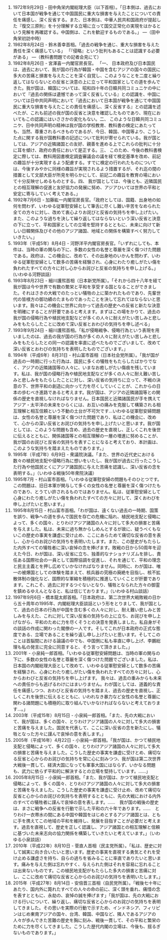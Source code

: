 1. 1972年9月29日 - 田中角栄内閣総理大臣（以下首相）。「日本側は、過去において日本国が戦争を通じて中国国民に重大な損害を与えたことについての責任を痛感し、深く反省する。また、日本側は、中華人民共和国政府が提起した『復交三原則』を十分理解する立場に立って国交正常化の実現をはかるという見解を再確認する。中国側は、これを歓迎するものである。」 ―（田中角栄初訪中時）
2. 1982年8月24日 - 鈴木善幸首相。「過去の戦争を通じ、重大な損害を与えた責任を深く痛感している」 「『侵略』という批判もあることは認識する必要がある」 ―（教科書問題での記者会見にて）
3. 1982年8月26日 - 宮澤喜一内閣官房長官。 「一、 日本政府及び日本国民は、過去において、我が国の行為が韓国・中国を含むアジアの国々の国民に多大の苦痛と損害を与えたことを深く自覚し、このようなことを二度と繰り返してはならないとの反省と決意の上に立って平和国家としての道を歩んできた。我が国は、韓国については、昭和四十年の日韓共同コミュニケの中において『過去の関係は遺憾であって深く反省している』との認識を、中国については日中共同声明において『過去において日本国が戦争を通じて中国国民に重大な損害を与えたことの責任を痛感し、深く反省する』との認識を述べたが、これも前述の我が国の反省と決意を確認したものであり、現在においてもこの認識にはいささかの変化もない。二、 このような日韓共同コミュニケ、日中共同声明の精神は我が国の学校教育、教科書の検定にあたっても、当然、尊重されるべきものであるが、今日、韓国、中国等より、こうした点に関する我が国教科書の記述について批判が寄せられている。我が国としては、アジアの近隣諸国との友好、親善を進める上でこれらの批判に十分に耳を傾け、政府の責任において是正する。三、 このため、今後の教科書検定に際しては、教科用図書検定調査審議会の議を経て検定基準を改め、前記の趣旨が十分実現するよう配慮する。すでに検定の行われたものについては、今後すみやかに同様の趣旨が実現されるよう措置するが、それ迄の間の措置として文部大臣が所見を明らかにして、前記二の趣旨を教育の場において十分反映せしめるものとする。四、 我が国としては、今後とも、近隣国民との相互理解の促進と友好協力の発展に努め、アジアひいては世界の平和と安定に寄与していく考えである。」
4. 1992年7月6日 - 加藤紘一内閣官房長官。「政府としては、国籍、出身地の如何を問わず、いわゆる従軍慰安婦として筆舌に尽くし難い辛苦をなめられた全ての方々に対し、改めて衷心よりお詫びと反省の気持ちを申し上げたい。また、このような過ちを決して繰り返してはならないという深い反省と決意の下に立って、平和国家としての立場を堅持するとともに、未来に向けて新しい日韓関係及びその他のアジア諸国、地域との関係を構築すべく努力していきたい。」
5. 1993年（平成5年）8月4日 - 河野洋平内閣官房長官。「いずれにしても、本件は、当時の軍の関与の下に、多数の女性の名誉と尊厳を深く傷つけた問題である。政府は、この機会に、改めて、その出身地のいかんを問わず、いわゆる従軍慰安婦として数多の苦痛を経験され、心身にわたり癒しがたい傷を負われたすべての方々に対し心からお詫びと反省の気持ちを申し上げる。」(いわゆる河野談話）
6. 1993年8月23日 - 細川護煕首相（日本新党所属）。「それから四十八年を経て我が国は今や世界で有数の繁栄と平和を享受する国となることができました。それはさきの大戦でのたっとい犠牲の上に築かれたものであり、先輩世代の皆様方の御功績のたまものであったことを決して忘れてはならないと思います。我々はこの機会に世界に向かって過去の歴史への反省と新たな決意を明確にすることが肝要であると考えます。まずはこの場をかりて、過去の我が国の侵略行為や植民地支配などが多くの人々に耐えがたい苦しみと悲しみをもたらしたことに改めて深い反省とおわびの気持ちを申し述べる」
7. 1993年9月24日 - 細川護煕首相。「私が侵略戦争、侵略行為という表現を用いましたのは、過去の我が国の行為が多くの人々に耐えがたい苦しみと悲しみをもたらしたとの同一の認識を率直に述べたものでございまして、改めて深い反省とおわびの気持ちを表明したものでございます。」
8. 1994年（平成6年）8月31日 - 村山富市首相（日本社会党所属）。「我が国が過去の一時期に行った行為は、国民に多くの犠牲をもたらしたばかりでなく、アジアの近隣諸国等の人々に、いまなお癒しがたい傷痕を残しています。私は、我が国の侵略行為や植民地支配などが多くの人々に耐え難い苦しみと悲しみをもたらしたことに対し、深い反省の気持ちに立って、不戦の決意の下、世界平和の創造に向かって力を尽くしていくことが、これからの日本の歩むべき進路であると考えます。我が国は、アジアの近隣諸国等との関係の歴史を直視しなければなりません。日本国民と近隣諸国民が手を携えてアジア・太平洋の未来をひらくには、お互いの痛みを克服して構築される相互理解と相互信頼という不動の土台が不可欠です…いわゆる従軍慰安婦問題は、女性の名誉と尊厳を深く傷つけた問題であり、私はこの機会に、改めて、心からの深い反省とお詫びの気持ちを申し上げたいと思います。我が国としては、このような問題も含め、過去の歴史を直視し、正しくこれを後世に伝えるとともに、関係諸国等との相互理解の一層の増進に努めることが、我が国のお詫びと反省の気持ちを表すことになると考えており、本計画は、このような気持ちを踏まえたものであります。」
9. 1995年（平成7年）6月9日 - 衆議院決議。「また、世界の近代史における数々の植民地支配や侵略行為に想いをいたし、我が国が過去に行ったこうした行為や他国民とくにアジア諸国民に与えた苦痛を認識し、深い反省の念を表明する。」（いわゆる戦後50年衆院決議）
10. 1995年7月 - 村山富市首相。「いわゆる従軍慰安婦の問題もそのひとつです。この問題は、旧日本軍が関与して多くの女性の名誉と尊厳を深く傷つけたものであり、とうてい許されるものではありません。私は、従軍慰安婦として心身にわたり癒しがたい傷を負われたすべての方々に対して、深くおわびを申し上げたいと思います。」
11. 1995年8月15日 - 村山富市首相。「わが国は、遠くない過去の一時期、国策を誤り、戦争への道を歩んで国民を存亡の危機に陥れ、植民地支配と侵略によって、多くの国々、とりわけアジア諸国の人々に対して多大の損害と苦痛を与えました。私は、未来に過ち無からしめんとするが故に、疑うべくもないこの歴史の事実を謙虚に受け止め、ここにあらためて痛切な反省の意を表し、心からのお詫びの気持ちを表明いたします。また、この歴史がもたらした内外すべての犠牲者に深い哀悼の念を捧げます。敗戦の日から50周年を迎えた今日、わが国は、深い反省に立ち、独善的なナショナリズムを排し、責任ある国際社会の一員として国際協調を促進し、それを通じて、平和の理念と民主主義とを押し広めていかなければなりません。同時に、わが国は、唯一の被爆国としての体験を踏まえて、核兵器の究極の廃絶を目指し、核不拡散体制の強化など、国際的な軍縮を積極的に推進していくことが肝要であります。これこそ、過去に対するつぐないとなり、犠牲となられた方々の御霊を鎮めるゆえんとなると、私は信じております。」（いわゆる村山談話）
12. 1997年9月6日 - 橋本龍太郎首相。「日本政府は、第二次世界大戦敗戦の日から五十周年の1995年、内閣総理大臣談話という形をとりまして、我が国として、過去の日本の行為が中国を含む多くの人々に対し、耐え難い悲しみと苦しみを与えた、これに対して深い反省の気持ちの上に立ち、お詫びを申し上げながら、平和のために力を尽くそうとの決意を発表しました。私自身がその談話の作成に関わった閣僚の一人です。そしてこれが日本政府の正式な態度である、立場であることを繰り返し申し上げたいと思います。そしてこのことは首脳間における論議の中でも、中国側に私も率直に申し上げ、李鵬総理も私の発言に完全に同意すると、そう言って頂きました。」
13. 2001年 - 小泉純一郎首相。「いわゆる従軍慰安婦問題は、当時の軍の関与の下に、多数の女性の名誉と尊厳を深く傷つけた問題でございました。私は、日本国の内閣総理大臣として改めて、いわゆる従軍慰安婦として数多の苦痛を経験され、心身にわたり癒しがたい傷を負われたすべての方々に対し、心からおわびと反省の気持ちを申し上げます。 我々は、過去の重みからも未来への責任からも逃げるわけにはまいりません。わが国としては、道義的な責任を痛感しつつ、おわびと反省の気持ちを踏まえ、過去の歴史を直視し、正しくこれを後世に伝えるとともに、いわれなき暴力など女性の名誉と尊厳に関わる諸問題にも積極的に取り組んでいかなければならないと考えております…。」
14. 2003年（平成15年）8月15日 - 小泉純一郎首相。「また、先の大戦において、我が国は、多くの国々、とりわけアジア諸国の人々に対して多大の損害と苦痛を与えました。国民を代表して、ここに深い反省の念を新たにし、犠牲となった方々に謹んで哀悼の意を表します。」
15. 2005年（平成16年）4月22日 - 小泉純一郎首相。「我が国は、かつて植民地支配と侵略によって、多くの国々、とりわけアジア諸国の人々に対して多大の損害と苦痛を与えました。こうした歴史の事実を謙虚に受けとめ、痛切なる反省と心からのお詫びの気持ちを常に心に刻みつつ、我が国は第二次世界大戦後一貫して、経済大国になっても軍事大国にはならず、いかなる問題も、武力に依らず平和的に解決するとの立場を堅持しています。……」
16. 2005年8月15日 - 小泉純一郎首相。「また、我が国は、かつて植民地支配と侵略によって、多くの国々、とりわけアジア諸国の人々に対して多大の損害と苦痛を与えました。こうした歴史の事実を謙虚に受け止め、改めて痛切な反省と心からのお詫びの気持ちを表明するとともに、先の大戦における内外のすべての犠牲者に謹んで哀悼の意を表します。……　我が国の戦後の歴史は、まさに戦争への反省を行動で示した平和の六十年であります。……　とりわけ一衣帯水の間にある中国や韓国をはじめとするアジア諸国とは、ともに手を携えてこの地域の平和を維持し、発展を目指すことが必要だと考えます。過去を直視して、歴史を正しく認識し、アジア諸国との相互理解と信頼に基づいた未来志向の協力関係を構築していきたいと考えています。」（いわゆる小泉談話）
17. 2010年（平成22年）8月10日 - 菅直人首相（民主党所属）。「私は、歴史に対して誠実に向き合いたいと思います。歴史の事実を直視する勇気とそれを受け止める謙虚さを持ち、自らの過ちを省みることに率直でありたいと思います。痛みを与えた側は忘れやすく、与えられた側はそれを容易に忘れることは出来ないものです。この植民地支配がもたらした多大の損害と苦痛に対し、ここに改めて痛切な反省と心からのお詫びの気持ちを表明いたします。」
18. 2015年（平成27年）8月14日 - 安倍晋三首相（自民党所属）。「戦後七十年にあたり、国内外に斃れたすべての人々の命の前に、深く頭を垂れ、痛惜の念を表すとともに、永劫の、哀悼の誠を捧げます」「我が国は、先の大戦における行いについて、繰り返し、痛切な反省と心からのお詫びの気持ちを表明してきました。その思いを実際の行動で示すため、インドネシア、フィリピンはじめ東南アジアの国々、台湾、韓国、中国など、隣人であるアジアの人々が歩んできた苦難の歴史を胸に刻み、戦後一貫して、その平和と繁栄のために力を尽くしてきました。こうした歴代内閣の立場は、今後も、揺るぎないものであります。」
